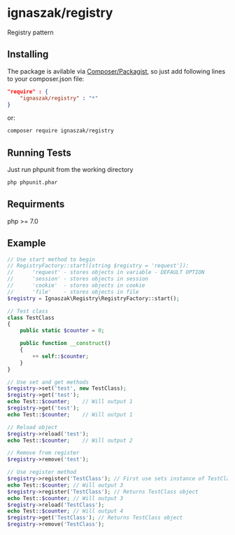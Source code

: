 # ignaszak/registry

Registry pattern

## Installing

The package is avilable via [Composer/Packagist](https://packagist.org/packages/ignaszak/registry), so just add following lines to your composer.json file:

```json
"require" : {
    "ignaszak/registry" : "*"
}
```

or:

```sh
composer require ignaszak/registry
```

## Running Tests

Just run phpunit from the working directory

```sh
php phpunit.phar
```

## Requirments

php >= 7.0

## Example

```php
// Use start method to begin
// RegistryFactory::start([string $registry = 'request']):
//      'request' - stores objects in variable - DEFAULT OPTION
//      'session' - stores objects in session
//      'cookie'  - stores objects in cookie
//      'file'    - stores objects in file
$registry = Ignaszak\Registry\RegistryFactory::start();

// Test class
class TestClass
{
    public static $counter = 0;

    public function __construct()
    {
        ++ self::$counter;
    }
}

// Use set and get methods
$registry->set('test', new TestClass);
$registry->get('test');
echo Test::$counter;    // Will output 1
$registry->get('test');
echo Test::$counter;    // Will output 1

// Reload object
$registry->reload('test');
echo Test::$counter;    // Will output 2

// Remove from register
$registry->remove('test');

// Use register method
$registry->register('TestClass'); // First use sets instance of TestClass
echo Test::$counter; // Will output 3
$registry->register('TestClass'); // Returns TestClass object
echo Test::$counter; // Will output 3
$registry->reload('TestClass');
echo Test::$counter; // Will output 4
$registry->get('TestClass'); // Returns TestClass object
$registry->remove('TestClass');
```